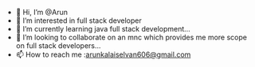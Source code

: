 - 👋 Hi, I’m @Arun
- 👀 I’m interested in full stack developer
- 🌱 I’m currently learning java full stack development...
- 💞️ I’m looking to collaborate on an mnc which provides me more scope on full stack developers...
- 📫 How to reach me :arunkalaiselvan606@gmail.com


<!---
Arun606/Arun606 is a ✨ special ✨ repository because its `README.md` (this file) appears on your GitHub profile.
You can click the Preview link to take a look at your changes.
--->
